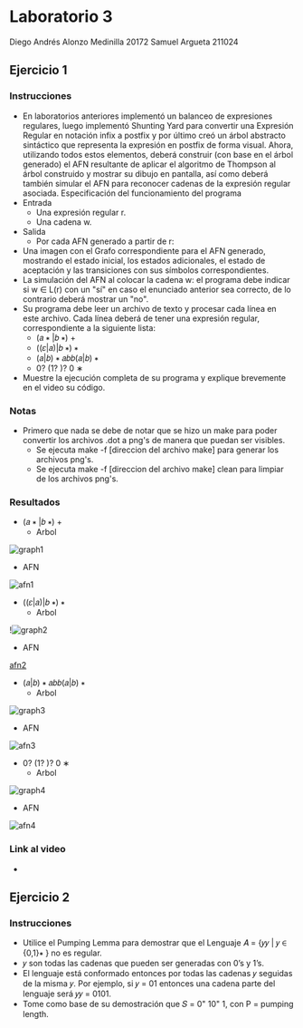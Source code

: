 # Laboratorio 3
Diego Andrés Alonzo Medinilla 20172
Samuel Argueta 211024
## Ejercicio 1
### Instrucciones
* En laboratorios anteriores implementó un balanceo de expresiones regulares, luego implementó Shunting Yard para convertir una Expresión Regular en notación infix a postfix y por último creó un árbol abstracto sintáctico que representa la expresión en postfix de forma visual. Ahora, utilizando todos estos elementos, deberá construir (con base en el árbol generado) el AFN resultante de aplicar el algoritmo de Thompson al árbol construido y mostrar su dibujo en pantalla, así como deberá también simular el AFN para reconocer cadenas de la expresión regular asociada. Especificación del funcionamiento del programa
* Entrada
    * Una expresión regular r.
    * Una cadena w.
* Salida
    * Por cada AFN generado a partir de r:
* Una imagen con el Grafo correspondiente para el AFN generado, mostrando el estado inicial, los estados adicionales, el estado de aceptación y las transiciones con sus símbolos correspondientes.
* La simulación del AFN al colocar la cadena w: el programa debe indicar si w ∈ L(r) con un "sí" en caso el enunciado anterior sea correcto, de lo contrario deberá mostrar un "no".
* Su programa debe leer un archivo de texto y procesar cada línea en este archivo. Cada
línea deberá de tener una expresión regular, correspondiente a la siguiente lista:
    * (𝑎 ∗ |𝑏 ∗) +
    * ((𝜀|𝑎)|𝑏 ∗) ∗
    * (𝑎|𝑏) ∗ 𝑎𝑏𝑏(𝑎|𝑏) ∗
    * 0? (1? )? 0 ∗
* Muestre la ejecución completa de su programa y explique brevemente en el video su código.
### Notas
* Primero que nada se debe de notar que se hizo un make para poder convertir los archivos .dot a png's de manera que puedan ser visibles. 
    * Se ejecuta make -f [direccion del archivo make] para generar los archivos png's.
    * Se ejecuta make -f [direccion del archivo make] clean para limpiar de los archivos png's.
### Resultados
* (𝑎 ∗ |𝑏 ∗) +
   * Arbol
  
![graph1](https://github.com/DiggsPapu/TeoriaComputacion/assets/84475020/160dd4d9-b685-446f-a1c2-e224bcc3f60b)
   * AFN

![afn1](https://github.com/DiggsPapu/TeoriaComputacion/assets/84475020/a28f227a-e174-4049-9079-3e2e182643f4)

* ((𝜀|𝑎)|𝑏 ∗) ∗
   * Arbol

!![graph2](https://github.com/DiggsPapu/TeoriaComputacion/assets/84475020/397bd5f7-fead-4a07-a8b7-fc548aa0c0f5)
   * AFN

[afn2](https://github.com/DiggsPapu/TeoriaComputacion/assets/84475020/47254660-4261-4cb8-b9f8-c8b8440426c9)

* (𝑎|𝑏) ∗ 𝑎𝑏𝑏(𝑎|𝑏) ∗
   * Arbol
  
![graph3](https://github.com/DiggsPapu/TeoriaComputacion/assets/84475020/30276a87-a854-4e04-9a06-0204085a6cb0)
   * AFN

![afn3](https://github.com/DiggsPapu/TeoriaComputacion/assets/84475020/cc74b404-25e1-4b43-bd53-28d2aaa82e2e)

* 0? (1? )? 0 ∗
   * Arbol
  
![graph4](https://github.com/DiggsPapu/TeoriaComputacion/assets/84475020/3e5bf44d-21f3-46f3-b372-db90853c04df)
   * AFN

![afn4](https://github.com/DiggsPapu/TeoriaComputacion/assets/84475020/f22716b9-1351-44ba-8d62-bf3ad30b9181)


### Link al video
* 
## Ejercicio 2
### Instrucciones
* Utilice el Pumping Lemma para demostrar que el Lenguaje 𝐴 = {𝑦𝑦 | 𝑦 ∈ {0,1}∗ } no es regular.
* 𝑦 son todas las cadenas que pueden ser generadas con 0’s y 1’s.
* El lenguaje está conformado entonces por todas las cadenas 𝑦 seguidas de la misma 𝑦. Por ejemplo, si 𝑦 = 01 entonces una cadena parte del lenguaje será 𝑦𝑦 = 0101.
* Tome como base de su demostración que 𝑆 = 0" 10" 1, con P = pumping length.

